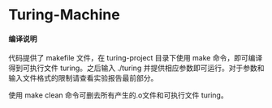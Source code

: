 # Turing-Machine
#### 编译说明

代码提供了 makefile 文件，在 turing-project 目录下使用 make 命令，即可编译得到可执行文件 turing。之后输入 ./turing 并提供相应参数即可运行。对于参数和输入文件格式的限制请查看实验报告最前部分。

使用 make clean 命令可删去所有产生的.o文件和可执行文件 turing。
